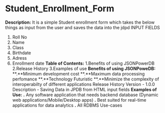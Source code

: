 # Student_Enrollment_Form
**Description:**
It is a simple Student enrollment form which takes the below things as input from the user and saves the data into the jdpd
INPUT FIELDS
1. Roll No
2. Name
3. Class
4. Birthdate
5. Adress
6. Enrollment date
**Table of Contents:**
1.Benefits of using JSONPowerDB
2.Release History
3.Examples of use
**Benefits of using JSONPoweDB:**
**.**Minimum development cost
**.**Maximum data processing perfomance
**.**Technology Futuristic
**.**Minimize the complexity of interoperabilty of different applications
Release History Version - 1.0.0 Description - Saving Data in JPDB from HTML input fields
**Examples of Use:**
**.** Any software application that needs backend database (Dynamic web applications/Mobile/Desktop apps)
**.** Best suited for real-time applications for data analytics
**.** All RDBMS Use-cases


